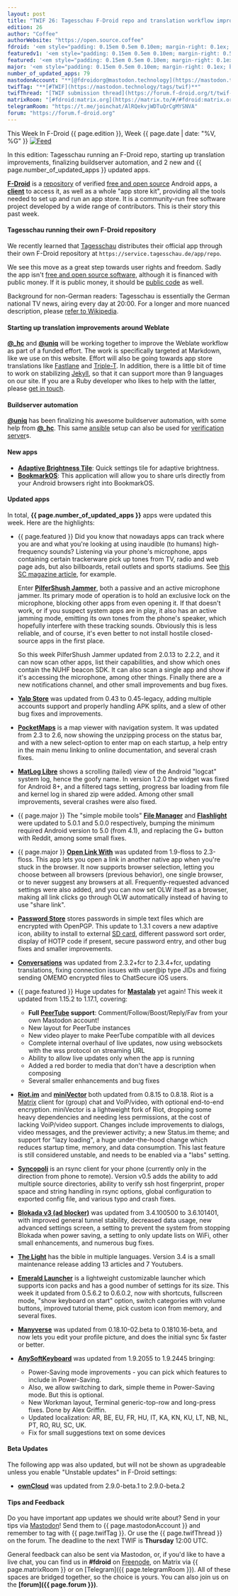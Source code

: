 ```yaml
---
layout: post
title: "TWIF 26: Tagesschau F-Droid repo and translation workflow improvement"
edition: 26
author: "Coffee"
authorWebsite: "https://open.source.coffee"
fdroid: '<em style="padding: 0.15em 0.5em 0.10em; margin-right: 0.1ex; border-style: solid; border-width: medium; border-radius: 1em; color: #0d47a1; font-style: normal; font-weight: bold;">F-Droid</em>'
featuredv1: '<em style="padding: 0.15em 0.5em 0.10em; margin-right: 0.5ex; box-shadow: 0.1em 0.05em 0.1em rgba(0, 0, 0, 0.3); border-radius: 1em; color: black; background: linear-gradient(orange, yellow);">Featured</em>'
featured: '<em style="padding: 0.15em 0.5em 0.10em; margin-right: 0.1ex; border-style: solid; border-width: medium; border-radius: 1em; color: orange; font-style: normal; font-weight: bold;">Featured</em>'
major: '<em style="padding: 0.15em 0.5em 0.10em; margin-right: 0.1ex; border-style: solid; border-width: medium; border-radius: 1em; color: #8ab000; font-style: normal; font-weight: bold;">Major</em>'
number_of_updated_apps: 79
mastodonAccount: "**[@fdroidorg@mastodon.technology](https://mastodon.technology/@fdroidorg)**"
twifTag: "**[#TWIF](https://mastodon.technology/tags/twif)**"
twifThread: "[TWIF submission thread](https://forum.f-droid.org/t/twif-submission-thread)"
matrixRoom: "[#fdroid:matrix.org](https://matrix.to/#/#fdroid:matrix.org)"
telegramRoom: "https://t.me/joinchat/AlRQekvjWDTuQrCgMYSNVA"
forum: "https://forum.f-droid.org"
---
```


This Week In F-Droid {{ page.edition }}, Week {{ page.date | date: "%V, %G" }} <a href="{{ site.baseurl }}/feed.xml"><img src="{% asset Feed-icon-16x16.png %}" alt="Feed"></a>

In this edition: Tagesschau running an F-Droid repo, starting up translation improvements, finalizing buildserver automation, and 2 new and {{ page.number_of_updated_apps }} updated apps.
<!--more-->

**[F-Droid](https://f-droid.org/)** is a [repository](https://f-droid.org/packages/) of verified [free and open source](https://en.wikipedia.org/wiki/Free_and_open-source_software) Android apps, a **[client](https://f-droid.org/app/org.fdroid.fdroid)** to access it, as well as a whole "app store kit", providing all the tools needed to set up and run an app store. It is a community-run free software project developed by a wide range of contributors. This is their story this past week.

#### Tagesschau running their own F-Droid repository

We recently learned that [Tagesschau](https://en.wikipedia.org/wiki/Tagesschau_(German_TV_series)) distributes their official app through their own F-Droid repository at `https://service.tagesschau.de/app/repo`.

We see this move as a great step towards user rights and freedom. Sadly the app isn't [free and open source software](https://en.wikipedia.org/wiki/Free_and_open-source_software), although it is financed with public money. If it is public money, it should be [public code](https://publiccode.eu) as well.

Background for non-German readers: Tagesschau is essentially the German national TV news, airing every day at 20:00. For a longer and more nuanced description, please [refer to Wikipedia](https://en.wikipedia.org/wiki/Tagesschau_(German_TV_series)).

#### Starting up translation improvements around Weblate

**[@\_hc](https://forum.f-droid.org/u/hans)** and **[@uniq](https://chaos.social/@uniq)** will be working together to improve the Weblate workflow as part of a funded effort. The work is specifically targeted at Markdown, like we use on this website. Effort will also be going towards app store translations like [Fastlane](https://fastlane.tools) and [Triple-T](https://github.com/Triple-T). In addition, there is a little bit of time to work on stabilizing [Jekyll](https://jekyllrb.com), so that it can support more than 9 languages on our site. If you are a Ruby developer who likes to help with the latter, please [get in touch](https://f-droid.org/en/about/#contact).

#### Buildserver automation

**[@uniq](https://chaos.social/@uniq)** has been finalizing his awesome buildserver automation, with some help from **[@\_hc](https://forum.f-droid.org/u/hans)**. This same [ansible](https://en.wikipedia.org/wiki/Ansible_%28software%29) setup can also be used for [verification server](https://reproducible-builds.org)s.

#### New apps

* **[Adaptive Brightness Tile](https://f-droid.org/app/com.rascarlo.adaptive.brightness.tile)**: Quick settings tile for adaptive brightness.
* **[BookmarkOS](https://f-droid.org/app/com.weskenyon.bookmarkos)**: This application will allow you to share urls directly from your Android browsers right into BookmarkOS.

#### Updated apps

In total, **{{ page.number_of_updated_apps }}** apps were updated this week. Here are the highlights:

* {{ page.featured }} Did you know that nowadays apps can track where you are and what you're looking at using inaudible (to humans) high-frequency sounds? Listening via your phone's microphone, apps containing certain trackerware pick up tones from TV, radio and web page ads, but also billboards, retail outlets and sports stadiums. See [this SC magazine article](https://www.scmagazineuk.com/invasive-apps-track-ultrasonic-sounds-via-mobile-microphone/article/1474717), for example.

  Enter **[PilferShush Jammer](https://f-droid.org/app/cityfreqs.com.pilfershushjammer)**, both a passive and an active microphone jammer. Its primary mode of operation is to hold an exclusive lock on the microphone, blocking other apps from even opening it. If that doesn't work, or if you suspect system apps are in play, it also has an active jamming mode, emitting its own tones from the phone's speaker, which hopefully interfere with these tracking sounds. Obviously this is less reliable, and of course, it's even better to not install hostile closed-source apps in the first place.

  So this week PilferShush Jammer updated from 2.0.13 to 2.2.2, and it can now scan other apps, list their capabilities, and show which ones contain the NUHF beacon SDK. It can also scan a single app and show if it's accessing the microphone, among other things. Finally there are a new notifications channel, and other small improvements and bug fixes.

* **[Yalp Store](https://f-droid.org/app/com.github.yeriomin.yalpstore)** was updated from 0.43 to 0.45-legacy, adding multiple accounts support and properly handling APK splits, and a slew of other bug fixes and improvements.

* **[PocketMaps](https://f-droid.org/app/com.junjunguo.pocketmaps)** is a map viewer with navigation system. It was updated from 2.3 to 2.6, now showing the unzipping process on the status bar, and with a new select-option to enter map on each startup, a help entry in the main menu linking to online documentation, and several crash fixes.

* **[MatLog Libre](https://f-droid.org/app/com.pluscubed.matloglibre)** shows a scrolling (tailed) view of the Android "logcat" system log, hence the goofy name. In version 1.2.0 the widget was fixed for Android 8+, and a filtered tags setting, progress bar loading from file and kernel log in shared zip were added. Among other small improvements, several crashes were also fixed.

* {{ page.major }} The "simple mobile tools" **[File Manager](https://f-droid.org/app/com.simplemobiletools.filemanager)** and **[Flashlight](https://f-droid.org/app/com.simplemobiletools.flashlight)** were updated to 5.0.1 and 5.0.0 respectively, bumping the minimum required Android version to 5.0 (from 4.1), and replacing the G+ button with Reddit, among some small fixes.

* {{ page.major }} **[Open Link With](https://f-droid.org/app/com.tasomaniac.openwith.floss)** was updated from 1.9-floss to 2.3-floss. This app lets you open a link in another native app when you're stuck in the browser. It now supports browser selection, letting you choose between all browsers (previous behavior), one single browser, or to never suggest any browsers at all. Frequently-requested advanced settings were also added, and you can now set OLW itself as a browser, making all link clicks go through OLW automatically instead of having to use "share link".

* **[Password Store](https://f-droid.org/app/com.zeapo.pwdstore)** stores passwords in simple text files which are encrypted with OpenPGP. This update to 1.3.1 covers a new adaptive icon, ability to install to external [SD card](https://en.wikipedia.org/wiki/Secure_Digital), different password sort order, display of HOTP code if present, secure password entry, and other bug fixes and smaller improvements.

* **[Conversations](https://f-droid.org/app/eu.siacs.conversations)** was updated from 2.3.2+fcr to 2.3.4+fcr, updating translations, fixing connection issues with user@ip type JIDs and fixing sending OMEMO encrypted files to ChatSecure iOS users.

* {{ page.featured }} Huge updates for **[Mastalab](https://f-droid.org/app/fr.gouv.etalab.mastodon)** yet again! This week it updated from 1.15.2 to 1.17.1, covering:
  - **Full [PeerTube](https://en.wikipedia.org/wiki/PeerTube) support**: Comment/Follow/Boost/Reply/Fav from your own Mastodon account!
  - New layout for PeerTube instances
  - New video player to make PeerTube compatible with all devices
  - Complete internal overhaul of live updates, now using websockets with the wss protocol on streaming URL
  - Ability to allow live updates only when the app is running
  - Added a red border to media that don't have a description when composing
  - Several smaller enhancements and bug fixes

* **[Riot.im](https://f-droid.org/app/im.vector.alpha)** and **[miniVector](https://f-droid.org/app/com.lavadip.miniVector)** both updated from 0.8.15 to 0.8.18. Riot is a [Matrix](https://matrix.org) client for (group) chat and VoiP/video, with optional end-to-end encryption. miniVector is a lightweight fork of Riot, dropping some heavy dependencies and needing less permissions, at the cost of lacking VoiP/video support. Changes include improvements to dialogs, video messages, and the previewer activity; a new Status.im theme; and support for "lazy loading", a huge under-the-hood change which reduces startup time, memory, and data consumption. This last feature is still considered unstable, and needs to be enabled via a "labs" setting.

* **[Syncopoli](https://f-droid.org/app/org.amoradi.syncopoli)** is an rsync client for your phone (currently only in the direction from phone to remote). Version v0.5 adds the ability to add multiple source directories, ability to verify ssh host fingerprint, proper space and string handling in rsync options, global configuration to exported config file, and various typo and crash fixes.

* **[Blokada v3 (ad blocker)](https://f-droid.org/app/org.blokada.alarm)** was updated from 3.4.100500 to 3.6.101401, with improved general tunnel stability, decreased data usage, new advanced settings screen, a setting to prevent the system from stopping Blokada when power saving, a setting to only update lists on WiFi, other small enhancements, and numerous bug fixes.

* **[The Light](https://f-droid.org/app/org.hlwd.bible)** has the bible in multiple languages. Version 3.4 is a small maintenance release adding 13 articles and 7 Youtubers.

* **[Emerald Launcher](https://f-droid.org/app/ru.henridellal.emerald)** is a lightweight customizable launcher which supports icon packs and has a good number of settings for its size. This week it updated from 0.5.6.2 to 0.6.0.2, now with shortcuts, fullscreen mode, "show keyboard on start" option, switch categories with volume buttons, improved tutorial theme, pick custom icon from memory, and several fixes.

* **[Manyverse](https://f-droid.org/app/se.manyver)** was updated from 0.18.10-02.beta to 0.1810.16-beta, and now lets you edit your profile picture, and does the initial sync 5x faster or better.

* **[AnySoftKeyboard](https://f-droid.org/app/com.menny.android.anysoftkeyboard)** was updated from 1.9.2055 to 1.9.2445 bringing:
  - Power-Saving mode improvements - you can pick which features to include in Power-Saving.
  - Also, we allow switching to dark, simple theme in Power-Saving mode. But this is optional.
  - New Workman layout, Terminal generic-top-row and long-press fixes. Done by Alex Griffin.
  - Updated localization: AR, BE, EU, FR, HU, IT, KA, KN, KU, LT, NB, NL, PT, RO, RU, SC, UK.
  - Fix for small suggestions text on some devices

#### Beta Updates

The following app was also updated, but will not be shown as upgradeable unless you enable "Unstable updates" in F-Droid settings:

* **[ownCloud](https://f-droid.org/app/com.owncloud.android)** was updated from 2.9.0-beta.1 to 2.9.0-beta.2

#### Tips and Feedback

Do you have important app updates we should write about? Send in your tips via [Mastodon](https://joinmastodon.org)! Send them to {{ page.mastodonAccount }} and remember to tag with {{ page.twifTag }}. Or use the {{ page.twifThread }} on the forum. The deadline to the next TWIF is **Thursday** 12:00 UTC.

General feedback can also be sent via Mastodon, or, if you'd like to have a live chat, you can find us in **#fdroid** on [Freenode](https://freenode.net), on Matrix via {{ page.matrixRoom }} or on [Telegram]({{ page.telegramRoom }}). All of these spaces are bridged together, so the choice is yours. You can also join us on the **[forum]({{ page.forum }})**.
